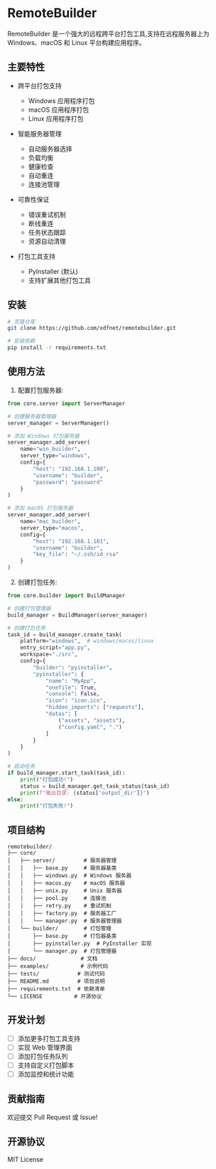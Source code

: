 # RemoteBuilder

RemoteBuilder 是一个强大的远程跨平台打包工具,支持在远程服务器上为 Windows、macOS 和 Linux 平台构建应用程序。

## 主要特性

- 跨平台打包支持
  - Windows 应用程序打包
  - macOS 应用程序打包
  - Linux 应用程序打包

- 智能服务器管理
  - 自动服务器选择
  - 负载均衡
  - 健康检查
  - 自动重连
  - 连接池管理

- 可靠性保证
  - 错误重试机制
  - 断线重连
  - 任务状态跟踪
  - 资源自动清理

- 打包工具支持
  - PyInstaller (默认)
  - 支持扩展其他打包工具

## 安装

```bash
# 克隆仓库
git clone https://github.com/xdfnet/remotebuilder.git

# 安装依赖
pip install -r requirements.txt
```

## 使用方法

1. 配置打包服务器:

```python
from core.server import ServerManager

# 创建服务器管理器
server_manager = ServerManager()

# 添加 Windows 打包服务器
server_manager.add_server(
    name="win_builder",
    server_type="windows",
    config={
        "host": "192.168.1.100",
        "username": "builder",
        "password": "password"
    }
)

# 添加 macOS 打包服务器
server_manager.add_server(
    name="mac_builder",
    server_type="macos",
    config={
        "host": "192.168.1.101",
        "username": "builder",
        "key_file": "~/.ssh/id_rsa"
    }
)
```

2. 创建打包任务:

```python
from core.builder import BuildManager

# 创建打包管理器
build_manager = BuildManager(server_manager)

# 创建打包任务
task_id = build_manager.create_task(
    platform="windows",  # windows/macos/linux
    entry_script="app.py",
    workspace="./src",
    config={
        "builder": "pyinstaller",
        "pyinstaller": {
            "name": "MyApp",
            "onefile": True,
            "console": False,
            "icon": "icon.ico",
            "hidden_imports": ["requests"],
            "datas": [
                ("assets", "assets"),
                ("config.yaml", ".")
            ]
        }
    }
)

# 启动任务
if build_manager.start_task(task_id):
    print("打包成功!")
    status = build_manager.get_task_status(task_id)
    print(f"输出目录: {status['output_dir']}")
else:
    print("打包失败!")
```

## 项目结构

```
remotebuilder/
├── core/
│   ├── server/         # 服务器管理
│   │   ├── base.py     # 服务器基类
│   │   ├── windows.py  # Windows 服务器
│   │   ├── macos.py    # macOS 服务器
│   │   ├── unix.py     # Unix 服务器
│   │   ├── pool.py     # 连接池
│   │   ├── retry.py    # 重试机制
│   │   ├── factory.py  # 服务器工厂
│   │   └── manager.py  # 服务器管理器
│   └── builder/        # 打包管理
│       ├── base.py     # 打包器基类
│       ├── pyinstaller.py  # PyInstaller 实现
│       └── manager.py  # 打包管理器
├── docs/              # 文档
├── examples/          # 示例代码
├── tests/            # 测试代码
├── README.md         # 项目说明
├── requirements.txt  # 依赖清单
└── LICENSE          # 开源协议
```

## 开发计划

- [ ] 添加更多打包工具支持
- [ ] 实现 Web 管理界面
- [ ] 添加打包任务队列
- [ ] 支持自定义打包脚本
- [ ] 添加监控和统计功能

## 贡献指南

欢迎提交 Pull Request 或 Issue!

## 开源协议

MIT License
